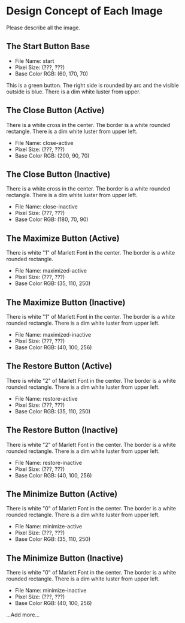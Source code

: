 # Design Concept of Each Image

Please describe all the image.

## The Start Button Base

- File Name: start
- Pixel Size: (???, ???)
- Base Color RGB: (60, 170, 70)

This is a green button.
The right side is rounded by arc and the visible outside is blue.
There is a dim white luster from upper.

## The Close Button (Active)

There is a white cross in the center.
The border is a white rounded rectangle.
There is a dim white luster from upper left.

- File Name: close-active
- Pixel Size: (???, ???)
- Base Color RGB: (200, 90, 70)

## The Close Button (Inactive)

There is a white cross in the center.
The border is a white rounded rectangle.
There is a dim white luster from upper left.

- File Name: close-inactive
- Pixel Size: (???, ???)
- Base Color RGB: (180, 70, 90)

## The Maximize Button (Active)

There is white "1" of Marlett Font in the center.
The border is a white rounded rectangle.

- File Name: maximized-active
- Pixel Size: (???, ???)
- Base Color RGB: (35, 110, 250)

## The Maximize Button (Inactive)

There is white "1" of Marlett Font in the center.
The border is a white rounded rectangle.
There is a dim white luster from upper left.

- File Name: maximized-inactive
- Pixel Size: (???, ???)
- Base Color RGB: (40, 100, 256)

## The Restore Button (Active)

There is white "2" of Marlett Font in the center.
The border is a white rounded rectangle.
There is a dim white luster from upper left.

- File Name: restore-active
- Pixel Size: (???, ???)
- Base Color RGB: (35, 110, 250)

## The Restore Button (Inactive)

There is white "2" of Marlett Font in the center.
The border is a white rounded rectangle.
There is a dim white luster from upper left.

- File Name: restore-inactive
- Pixel Size: (???, ???)
- Base Color RGB: (40, 100, 256)

## The Minimize Button (Active)

There is white "0" of Marlett Font in the center.
The border is a white rounded rectangle.
There is a dim white luster from upper left.

- File Name: minimize-active
- Pixel Size: (???, ???)
- Base Color RGB: (35, 110, 250)

## The Minimize Button (Inactive)

There is white "0" of Marlett Font in the center.
The border is a white rounded rectangle.
There is a dim white luster from upper left.

- File Name: minimize-inactive
- Pixel Size: (???, ???)
- Base Color RGB: (40, 100, 256)

...Add more...

